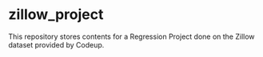 # zillow_project
This repository stores contents for a Regression Project done on the Zillow dataset provided by Codeup.
